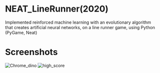 # NEAT_LineRunner(2020)
Implemented reinforced machine learning with an evolutionary algorithm that creates artificial neural networks, on a line runner game, using Python (PyGame, Neat)
# Screenshots
![Chrome_dino](https://user-images.githubusercontent.com/31898512/94327939-a0fa3080-ff7c-11ea-8cec-dc9cfaec114d.jpg)
![high_score](https://user-images.githubusercontent.com/31898512/94327995-064e2180-ff7d-11ea-920f-93ad4d82ae02.jpg)
